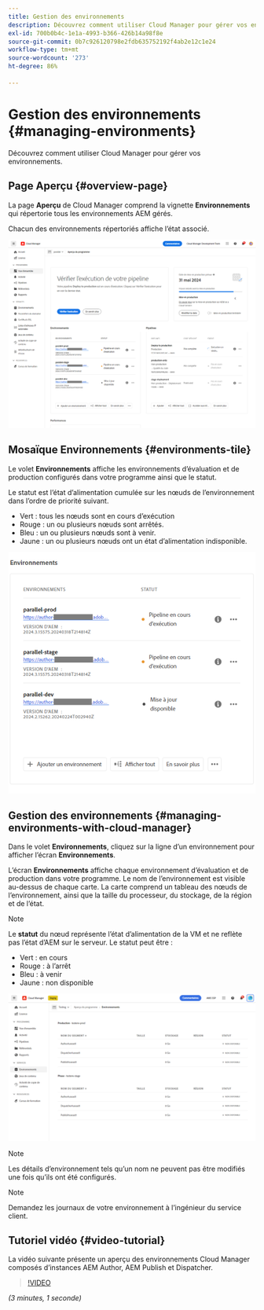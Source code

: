 ```yaml
---
title: Gestion des environnements
description: Découvrez comment utiliser Cloud Manager pour gérer vos environnements.
exl-id: 700b0b4c-1e1a-4993-b366-426b14a98f8e
source-git-commit: 0b7c926120798e2fdb635752192f4ab2e12c1e24
workflow-type: tm+mt
source-wordcount: '273'
ht-degree: 86%

---
```



# Gestion des environnements {#managing-environments}

Découvrez comment utiliser Cloud Manager pour gérer vos environnements.

## Page Aperçu {#overview-page}

La page **Aperçu** de Cloud Manager comprend la vignette **Environnements** qui répertorie tous les environnements AEM gérés.

Chacun des environnements répertoriés affiche l’état associé.

![Page Aperçu](/help/assets/Manage-Environ-Overview.png)

## Mosaïque Environnements {#environments-tile}

Le volet **Environnements** affiche les environnements d’évaluation et de production configurés dans votre programme ainsi que le statut.

Le statut est l’état d’alimentation cumulée sur les nœuds de l’environnement dans l’ordre de priorité suivant.

* Vert : tous les nœuds sont en cours d’exécution
* Rouge : un ou plusieurs nœuds sont arrêtés.
* Bleu : un ou plusieurs nœuds sont à venir.
* Jaune : un ou plusieurs nœuds ont un état d’alimentation indisponible.

![Volet Environnements](/help/assets/Environments-card-new.png)

## Gestion des environnements {#managing-environments-with-cloud-manager}

Dans le volet **Environnements**, cliquez sur la ligne d’un environnement pour afficher l’écran **Environnements**.

L’écran **Environnements** affiche chaque environnement d’évaluation et de production dans votre programme. Le nom de l’environnement est visible au-dessus de chaque carte. La carte comprend un tableau des nœuds de l’environnement, ainsi que la taille du processeur, du stockage, de la région et de l’état.

>[!NOTE]
>
>Le **statut** du nœud représente l’état d’alimentation de la VM et ne reflète pas l’état d’AEM sur le serveur. Le statut peut être :

* Vert : en cours
* Rouge : à l’arrêt
* Bleu : à venir
* Jaune : non disponible

![Onglet Environnements](/help/assets/Environments-tab.png)

>[!NOTE]
>
>Les détails d’environnement tels qu’un nom ne peuvent pas être modifiés une fois qu’ils ont été configurés.

>[!NOTE]
>
>Demandez les journaux de votre environnement à l’ingénieur du service client.

## Tutoriel vidéo {#video-tutorial}

La vidéo suivante présente un aperçu des environnements Cloud Manager composés d’instances AEM Author, AEM Publish et Dispatcher.

>[!VIDEO](https://video.tv.adobe.com/v/26318/)

*(3 minutes, 1 seconde)*
